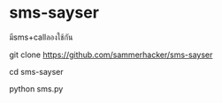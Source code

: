 # sms-sayser
มีsms+callลองใช้กัน

git clone https://github.com/sammerhacker/sms-sayser

cd sms-sayser

python sms.py
